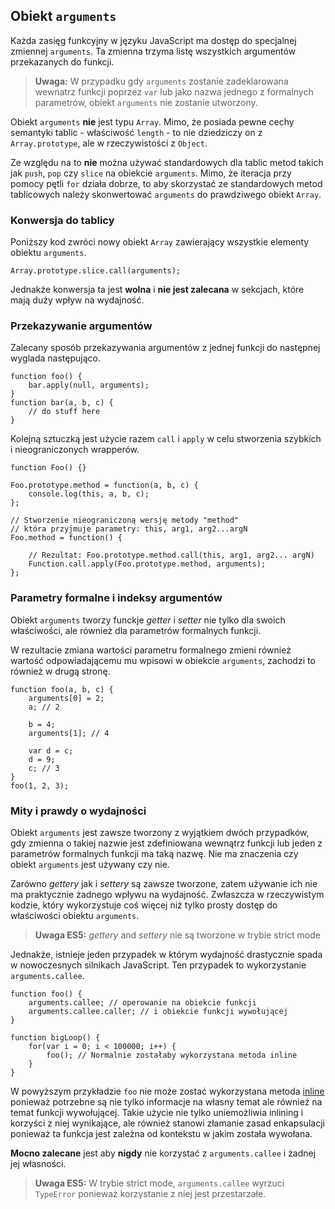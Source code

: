 ## Obiekt `arguments`

Każda zasięg funkcyjny w języku JavaScript ma dostęp do specjalnej zmiennej `arguments`. 
Ta zmienna trzyma listę wszystkich argumentów przekazanych do funkcji.

> **Uwaga:** W przypadku gdy `arguments` zostanie zadeklarowana wewnatrz funkcji
> poprzez `var` lub jako nazwa jednego z formalnych parametrów, obiekt `arguments` 
> nie zostanie utworzony.

Obiekt `arguments` **nie** jest typu `Array`. Mimo, że posiada pewne cechy 
semantyki tablic - właściwość `length` - to nie dziedziczy on z `Array.prototype`,
ale w rzeczywistości z `Object`.

Ze względu na to **nie** można używać standardowych dla tablic metod takich jak
`push`, `pop` czy `slice` na obiekcie `arguments`. Mimo, że iteracja przy pomocy 
pętli `for` działa dobrze, to aby skorzystać ze standardowych metod tablicowych 
należy skonwertować `arguments` do prawdziwego obiekt `Array`.

### Konwersja do tablicy

Poniższy kod zwróci nowy obiekt `Array` zawierający wszystkie elementy 
obiektu `arguments`.

    Array.prototype.slice.call(arguments);

Jednakże konwersja ta jest **wolna** i **nie jest zalecana** w sekcjach, 
które mają duży wpływ na wydajność.

### Przekazywanie argumentów

Zalecany sposób przekazywania argumentów z jednej funkcji do następnej 
wyglada następująco.

    function foo() {
        bar.apply(null, arguments);
    }
    function bar(a, b, c) {
        // do stuff here
    }

Kolejną sztuczką jest użycie razem `call` i `apply` w celu stworzenia 
szybkich i nieograniczonych wrapperów.  

    function Foo() {}

    Foo.prototype.method = function(a, b, c) {
        console.log(this, a, b, c);
    };

    // Stworzenie nieograniczoną wersję metody "method" 
    // która przyjmuje parametry: this, arg1, arg2...argN
    Foo.method = function() {

        // Rezultat: Foo.prototype.method.call(this, arg1, arg2... argN)
        Function.call.apply(Foo.prototype.method, arguments);
    };


### Parametry formalne i indeksy argumentów

Obiekt `arguments` tworzy funckje *getter* i *setter* nie tylko dla swoich 
właściwości, ale również dla parametrów formalnych funkcji.

W rezultacie zmiana wartości parametru formalnego zmieni również wartość 
odpowiadającemu mu wpisowi w obiekcie `arguments`, zachodzi to również w drugą stronę.

    function foo(a, b, c) {
        arguments[0] = 2;
        a; // 2                                                           

        b = 4;
        arguments[1]; // 4

        var d = c;
        d = 9;
        c; // 3
    }
    foo(1, 2, 3);

### Mity i prawdy o wydajności

Obiekt `arguments` jest zawsze tworzony z wyjątkiem dwóch przypadków, gdy
zmienna o takiej nazwie jest zdefiniowana wewnątrz funkcji lub jeden z parametrów 
formalnych funkcji ma taką nazwę. Nie ma znaczenia czy obiekt `arguments` jest 
używany czy nie.

Zarówno *gettery* jak i *settery* są zawsze tworzone, zatem używanie ich nie ma 
praktycznie żadnego wpływu na wydajność. Zwłaszcza w rzeczywistym kodzie, który 
wykorzystuje coś więcej niż tylko prosty dostęp do właściwości obiektu `arguments`. 

> **Uwaga ES5:** *gettery* and *settery* nie są tworzone w trybie strict mode

Jednakże, istnieje jeden przypadek w którym wydajność drastycznie spada w 
nowoczesnych silnikach JavaScript. Ten przypadek to wykorzystanie 
`arguments.callee`.

    function foo() {
        arguments.callee; // operowanie na obiekcie funkcji
        arguments.callee.caller; // i obiekcie funkcji wywołującej
    }

    function bigLoop() {
        for(var i = 0; i < 100000; i++) {
            foo(); // Normalnie zostałaby wykorzystana metoda inline
        }
    }

W powyższym przykładzie `foo` nie może zostać wykorzystana metoda [inline][1] 
ponieważ potrzebne są nie tylko informacje na własny temat ale również 
na temat funkcji wywołującej. Takie użycie nie tylko uniemożliwia 
inlining i korzyści z niej wynikające, ale również stanowi złamanie 
zasad enkapsulacji ponieważ ta funkcja jest zależna od kontekstu 
w jakim została wywołana.

**Mocno zalecane** jest aby **nigdy** nie korzystać z `arguments.callee` 
i żadnej jej własności.

> **Uwaga ES5:** W trybie strict mode, `arguments.callee` wyrzuci `TypeError` 
> ponieważ korzystanie z niej jest przestarzałe.

[1]: http://en.wikipedia.org/wiki/Inlining

